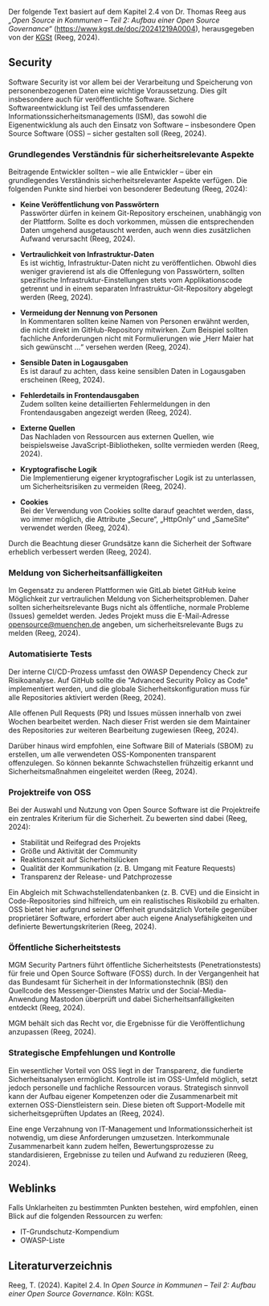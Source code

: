 Der folgende Text basiert auf dem Kapitel 2.4 von Dr. Thomas Reeg aus *„Open Source in Kommunen – Teil 2: Aufbau einer Open Source Governance“* (https://www.kgst.de/doc/20241219A0004), herausgegeben von der [KGSt](https://www.kgst.de/) (Reeg, 2024).

## Security

Software Security ist vor allem bei der Verarbeitung und Speicherung von personenbezogenen Daten eine wichtige Voraussetzung. Dies gilt insbesondere auch für veröffentlichte Software. Sichere Softwareentwicklung ist Teil des umfassenderen Informationssicherheitsmanagements (ISM), das sowohl die Eigenentwicklung als auch den Einsatz von Software – insbesondere Open Source Software (OSS) – sicher gestalten soll (Reeg, 2024).

### Grundlegendes Verständnis für sicherheitsrelevante Aspekte

Beitragende Entwickler sollten – wie alle Entwickler – über ein grundlegendes Verständnis sicherheitsrelevanter Aspekte verfügen. Die folgenden Punkte sind hierbei von besonderer Bedeutung (Reeg, 2024):

- **Keine Veröffentlichung von Passwörtern**  
  Passwörter dürfen in keinem Git-Repository erscheinen, unabhängig von der Plattform. Sollte es doch vorkommen, müssen die entsprechenden Daten umgehend ausgetauscht werden, auch wenn dies zusätzlichen Aufwand verursacht (Reeg, 2024).

- **Vertraulichkeit von Infrastruktur-Daten**  
  Es ist wichtig, Infrastruktur-Daten nicht zu veröffentlichen. Obwohl dies weniger gravierend ist als die Offenlegung von Passwörtern, sollten spezifische Infrastruktur-Einstellungen stets vom Applikationscode getrennt und in einem separaten Infrastruktur-Git-Repository abgelegt werden (Reeg, 2024).

- **Vermeidung der Nennung von Personen**  
  In Kommentaren sollten keine Namen von Personen erwähnt werden, die nicht direkt im GitHub-Repository mitwirken. Zum Beispiel sollten fachliche Anforderungen nicht mit Formulierungen wie „Herr Maier hat sich gewünscht …“ versehen werden (Reeg, 2024).

- **Sensible Daten in Logausgaben**  
  Es ist darauf zu achten, dass keine sensiblen Daten in Logausgaben erscheinen (Reeg, 2024).

- **Fehlerdetails in Frontendausgaben**  
  Zudem sollten keine detaillierten Fehlermeldungen in den Frontendausgaben angezeigt werden (Reeg, 2024).

- **Externe Quellen**  
  Das Nachladen von Ressourcen aus externen Quellen, wie beispielsweise JavaScript-Bibliotheken, sollte vermieden werden (Reeg, 2024).

- **Kryptografische Logik**  
  Die Implementierung eigener kryptografischer Logik ist zu unterlassen, um Sicherheitsrisiken zu vermeiden (Reeg, 2024).

- **Cookies**  
  Bei der Verwendung von Cookies sollte darauf geachtet werden, dass, wo immer möglich, die Attribute „Secure“, „HttpOnly“ und „SameSite“ verwendet werden (Reeg, 2024).

Durch die Beachtung dieser Grundsätze kann die Sicherheit der Software erheblich verbessert werden (Reeg, 2024).

### Meldung von Sicherheitsanfälligkeiten

Im Gegensatz zu anderen Plattformen wie GitLab bietet GitHub keine Möglichkeit zur vertraulichen Meldung von Sicherheitsproblemen. Daher sollten sicherheitsrelevante Bugs nicht als öffentliche, normale Probleme (Issues) gemeldet werden. Jedes Projekt muss die E-Mail-Adresse opensource@muenchen.de angeben, um sicherheitsrelevante Bugs zu melden (Reeg, 2024).

### Automatisierte Tests

Der interne CI/CD-Prozess umfasst den OWASP Dependency Check zur Risikoanalyse. Auf GitHub sollte die "Advanced Security Policy as Code" implementiert werden, und die globale Sicherheitskonfiguration muss für alle Repositories aktiviert werden (Reeg, 2024).

Alle offenen Pull Requests (PR) und Issues müssen innerhalb von zwei Wochen bearbeitet werden. Nach dieser Frist werden sie dem Maintainer des Repositories zur weiteren Bearbeitung zugewiesen (Reeg, 2024).

Darüber hinaus wird empfohlen, eine Software Bill of Materials (SBOM) zu erstellen, um alle verwendeten OSS-Komponenten transparent offenzulegen. So können bekannte Schwachstellen frühzeitig erkannt und Sicherheitsmaßnahmen eingeleitet werden (Reeg, 2024).

### Projektreife von OSS

Bei der Auswahl und Nutzung von Open Source Software ist die Projektreife ein zentrales Kriterium für die Sicherheit. Zu bewerten sind dabei (Reeg, 2024):

- Stabilität und Reifegrad des Projekts  
- Größe und Aktivität der Community  
- Reaktionszeit auf Sicherheitslücken  
- Qualität der Kommunikation (z. B. Umgang mit Feature Requests)  
- Transparenz der Release- und Patchprozesse  

Ein Abgleich mit Schwachstellendatenbanken (z. B. CVE) und die Einsicht in Code-Repositories sind hilfreich, um ein realistisches Risikobild zu erhalten. OSS bietet hier aufgrund seiner Offenheit grundsätzlich Vorteile gegenüber proprietärer Software, erfordert aber auch eigene Analysefähigkeiten und definierte Bewertungskriterien (Reeg, 2024).

### Öffentliche Sicherheitstests

MGM Security Partners führt öffentliche Sicherheitstests (Penetrationstests) für freie und Open Source Software (FOSS) durch. In der Vergangenheit hat das Bundesamt für Sicherheit in der Informationstechnik (BSI) den Quellcode des Messenger-Dienstes Matrix und der Social-Media-Anwendung Mastodon überprüft und dabei Sicherheitsanfälligkeiten entdeckt (Reeg, 2024).

MGM behält sich das Recht vor, die Ergebnisse für die Veröffentlichung anzupassen (Reeg, 2024).

### Strategische Empfehlungen und Kontrolle

Ein wesentlicher Vorteil von OSS liegt in der Transparenz, die fundierte Sicherheitsanalysen ermöglicht. Kontrolle ist im OSS-Umfeld möglich, setzt jedoch personelle und fachliche Ressourcen voraus. Strategisch sinnvoll kann der Aufbau eigener Kompetenzen oder die Zusammenarbeit mit externen OSS-Dienstleistern sein. Diese bieten oft Support-Modelle mit sicherheitsgeprüften Updates an (Reeg, 2024).

Eine enge Verzahnung von IT-Management und Informationssicherheit ist notwendig, um diese Anforderungen umzusetzen. Interkommunale Zusammenarbeit kann zudem helfen, Bewertungsprozesse zu standardisieren, Ergebnisse zu teilen und Aufwand zu reduzieren (Reeg, 2024).

## Weblinks

Falls Unklarheiten zu bestimmten Punkten bestehen, wird empfohlen, einen Blick auf die folgenden Ressourcen zu werfen:

- IT-Grundschutz-Kompendium  
- OWASP-Liste

## Literaturverzeichnis

Reeg, T. (2024). Kapitel 2.4. In *Open Source in Kommunen – Teil 2: Aufbau einer Open Source Governance*. Köln: KGSt.
